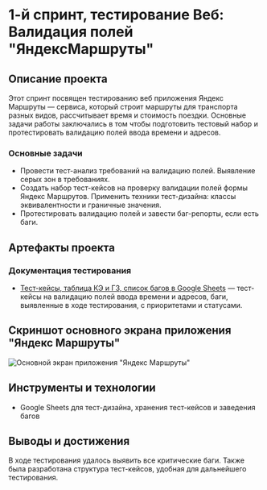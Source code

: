 # 1-й спринт, тестирование Веб: Валидация полей "ЯндексМаршруты"

## Описание проекта
Этот спринт посвящен тестированию веб приложения Яндекс Маршруты — сервиса, который строит маршруты для транспорта разных видов, рассчитывает время и стоимость поездки. Основные задачи работы заключались в том чтобы подготовить тестовый набор и протестировать валидацию полей ввода времени и адресов.

### Основные задачи
- Провести тест-анализ требований на валидацию полей. Выявление серых зон в требованиях.
- Создать набор тест-кейсов на проверку валидации полей формы Яндекс Маршрутов. Применить техники тест-дизайна: классы эквивалентности и граничные значения.
- Протестировать валидацию полей и завести баг-репорты, если есть баги.

## Артефакты проекта

### Документация тестирования
- [Тест-кейсы, таблица КЭ и ГЗ, список багов в Google Sheets](https://docs.google.com/spreadsheets/d/1AdLheUsj3Reus5QXDlBJb3NZs0tEf8y7xbH3xUWLs5E/edit?usp=sharing) — тест-кейсы на валидацию полей ввода времени и адресов, баги, выявленные в ходе тестирования, с приоритетами и статусами.

## Скриншот основного экрана приложения "Яндекс Маршруты"
![Основной экран приложения "Яндекс Маршруты"](images/tariff.png)


## Инструменты и технологии
- Google Sheets для тест-дизайна, хранения тест-кейсов и заведения багов
  
## Выводы и достижения
В ходе тестирования удалось выявить все критические баги. Также была разработана структура тест-кейсов, удобная для дальнейшего тестирования.
